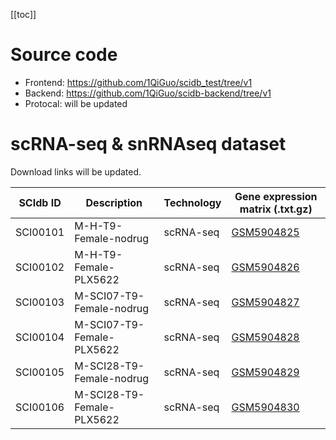 [[toc]]

# Source code

- Frontend: https://github.com/1QiGuo/scidb_test/tree/v1
- Backend: https://github.com/1QiGuo/scidb-backend/tree/v1
- Protocal: will be updated

# scRNA-seq & snRNAseq dataset

Download links will be updated.

| SCIdb ID | Description               | Technology | Gene expression matrix (.txt.gz)                                            |
| -------- | ------------------------- | ---------- | --------------------------------------------------------------------------- |
| SCI00101 | M-H-T9-Female-nodrug      | scRNA-seq  | [GSM5904825](https://www.ncbi.nlm.nih.gov/geo/query/acc.cgi?acc=GSM5904825) |
| SCI00102 | M-H-T9-Female-PLX5622     | scRNA-seq  | [GSM5904826](https://www.ncbi.nlm.nih.gov/geo/query/acc.cgi?acc=GSM5904826) |
| SCI00103 | M-SCI07-T9-Female-nodrug  | scRNA-seq  | [GSM5904827](https://www.ncbi.nlm.nih.gov/geo/query/acc.cgi?acc=GSM5904827) |
| SCI00104 | M-SCI07-T9-Female-PLX5622 | scRNA-seq  | [GSM5904828](https://www.ncbi.nlm.nih.gov/geo/query/acc.cgi?acc=GSM5904828) |
| SCI00105 | M-SCI28-T9-Female-nodrug  | scRNA-seq  | [GSM5904829](https://www.ncbi.nlm.nih.gov/geo/query/acc.cgi?acc=GSM5904829) |
| SCI00106 | M-SCI28-T9-Female-PLX5622 | scRNA-seq  | [GSM5904830](https://www.ncbi.nlm.nih.gov/geo/query/acc.cgi?acc=GSM5904830) |
